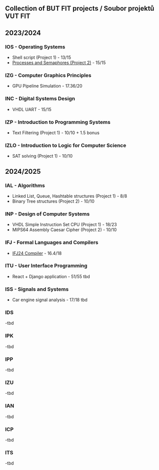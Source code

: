 ## Collection of BUT FIT projects / Soubor projektů VUT FIT

## 2023/2024
### IOS - Operating Systems
- Shell script (Project 1) - 13/15
- [Processes and Semaphores (Project 2)](https://github.com/0x6B6/IOS-2024-project-2) - 15/15

### IZG - Computer Graphics Principles
- GPU Pipeline Simulation - 17.36/20

### INC - Digital Systems Design
- VHDL UART - 15/15

### IZP - Introduction to Programming Systems
- Text Filtering (Project 1) - 10/10 + 1.5 bonus

### IZLO - Introduction to Logic for Computer Science
- SAT solving (Project 1) - 10/10

## 2024/2025
### IAL - Algorithms
- Linked List, Queue, Hashtable structures (Project 1) - 8/8
- Binary Tree structures (Project 2) - 10/10

### INP - Design of Computer Systems
- VHDL Simple Instruction Set CPU (Project 1) - 18/23
- MIPS64 Assembly Caesar Cipher (Project 2) - 10/10

### IFJ - Formal Languages and Compilers
- [IFJ24 Compiler](https://github.com/0x6B6/IFJ24-interpreter) - 16.4/18

### ITU - User Interface Programming
- React + Django application - 51/55 tbd

### ISS - Signals and Systems
- Car engine signal analysis - 17/18 tbd

### IDS
-tbd

### IPK
-tbd

### IPP
-tbd

### IZU
-tbd

### IAN
-tbd

### ICP
-tbd

### ITS
-tbd
